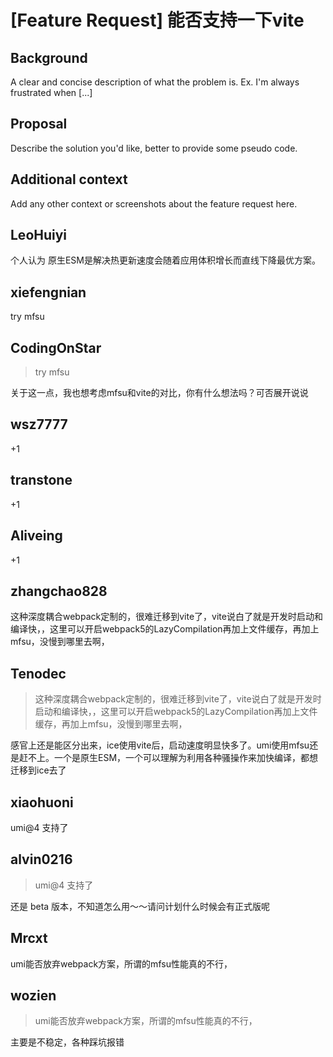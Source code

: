 # [Feature Request] 能否支持一下vite

## Background

A clear and concise description of what the problem is. Ex. I'm always frustrated when [...]

## Proposal

Describe the solution you'd like, better to provide some pseudo code.

## Additional context

Add any other context or screenshots about the feature request here.

## LeoHuiyi

个人认为 原生ESM是解决热更新速度会随着应用体积增长而直线下降最优方案。

## xiefengnian

try mfsu

## CodingOnStar

> try mfsu

关于这一点，我也想考虑mfsu和vite的对比，你有什么想法吗？可否展开说说

## wsz7777

+1

## transtone

+1

## Aliveing

+1

## zhangchao828

这种深度耦合webpack定制的，很难迁移到vite了，vite说白了就是开发时启动和编译快，，这里可以开启webpack5的LazyCompilation再加上文件缓存，再加上mfsu，没慢到哪里去啊，

## Tenodec

> 这种深度耦合webpack定制的，很难迁移到vite了，vite说白了就是开发时启动和编译快，，这里可以开启webpack5的LazyCompilation再加上文件缓存，再加上mfsu，没慢到哪里去啊，

感官上还是能区分出来，ice使用vite后，启动速度明显快多了。umi使用mfsu还是赶不上。一个是原生ESM，一个可以理解为利用各种骚操作来加快编译，都想迁移到ice去了

## xiaohuoni

umi@4 支持了

## alvin0216

> umi@4 支持了

还是 beta 版本，不知道怎么用～～请问计划什么时候会有正式版呢

## Mrcxt

umi能否放弃webpack方案，所谓的mfsu性能真的不行，

## wozien

> umi能否放弃webpack方案，所谓的mfsu性能真的不行，

主要是不稳定，各种踩坑报错

